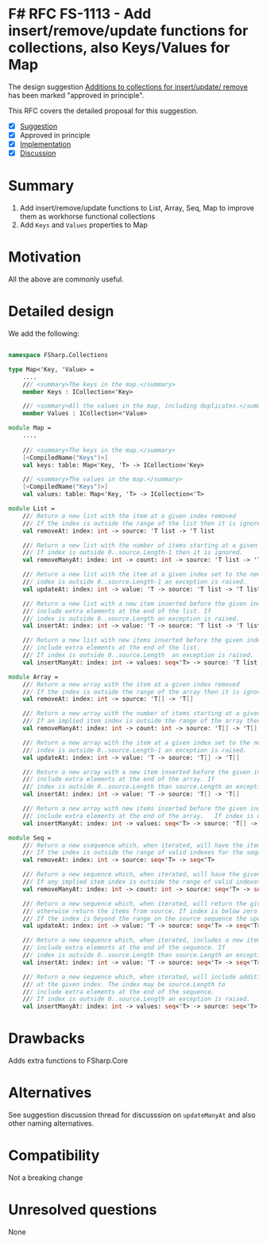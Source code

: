 # F# RFC FS-1113 - Add insert/remove/update functions for collections, also Keys/Values for Map

The design suggestion [Additions to collections for insert/update/ remove](https://github.com/fsharp/fslang-suggestions/issues/1047) has been marked "approved in principle".

This RFC covers the detailed proposal for this suggestion.

- [x] [Suggestion](https://github.com/fsharp/fslang-suggestions/issues/1047)
- [x] Approved in principle
- [x] [Implementation](https://github.com/dotnet/fsharp/pull/11888)
- [x] [Discussion](https://github.com/fsharp/fslang-suggestions/issues/1047)

# Summary

1. Add insert/remove/update functions to List, Array, Seq, Map to improve them as workhorse functional collections
2. Add `Keys` and `Values` properties to Map

# Motivation

All the above are commonly useful.

# Detailed design

We add the following:

```fsharp

namespace FSharp.Collections

type Map<'Key, 'Value> =
    ....
    /// <summary>The keys in the map.</summary>
    member Keys : ICollection<'Key>

    /// <summary>All the values in the map, including duplicates.</summary>
    member Values : ICollection<'Value>

module Map =
    ....
    
    /// <summary>The keys in the map.</summary>
    [<CompiledName("Keys")>]
    val keys: table: Map<'Key, 'T> -> ICollection<'Key> 

    /// <summary>The values in the map.</summary>
    [<CompiledName("Keys")>]
    val values: table: Map<'Key, 'T> -> ICollection<'T> 

module List =
    /// Return a new list with the item at a given index removed
    /// If the index is outside the range of the list then it is ignored.
    val removeAt: index: int -> source: 'T list -> 'T list

    /// Return a new list with the number of items starting at a given index removed.
    /// If index is outside 0..source.Length-1 then it is ignored.
    val removeManyAt: index: int -> count: int -> source: 'T list -> 'T list

    /// Return a new list with the item at a given index set to the new value. If 
    /// index is outside 0..source.Length-1 an exception is raised.
    val updateAt: index: int -> value: 'T -> source: 'T list -> 'T list

    /// Return a new list with a new item inserted before the given index.The index may be source.Length to
    /// include extra elements at the end of the list. If 
    /// index is outside 0..source.Length an exception is raised.
    val insertAt: index: int -> value: 'T -> source: 'T list -> 'T list

    /// Return a new list with new items inserted before the given index. The index may be source.Length to
    /// include extra elements at the end of the list. 
    /// If index is outside 0..source.Length  an exception is raised.
    val insertManyAt: index: int -> values: seq<'T> -> source: 'T list -> 'T list

module Array =
    /// Return a new array with the item at a given index removed
    /// If the index is outside the range of the array then it is ignored.
    val removeAt: index: int -> source: 'T[] -> 'T[]

    /// Return a new array with the number of items starting at a given index removed.
    /// If an implied item index is outside the range of the array then it is ignored.
    val removeManyAt: index: int -> count: int -> source: 'T[] -> 'T[]

    /// Return a new array with the item at a given index set to the new value. If 
    /// index is outside 0..source.Length-1 an exception is raised.
    val updateAt: index: int -> value: 'T -> source: 'T[] -> 'T[]

    /// Return a new array with a new item inserted before the given index. The index may be source.Length to
    /// include extra elements at the end of the array. If 
    /// index is outside 0..source.Length than source.Length an exception is raised.
    val insertAt: index: int -> value: 'T -> source: 'T[] -> 'T[]

    /// Return a new array with new items inserted before the given index. The index may be source.Length to
    /// include extra elements at the end of the array.   If index is outside 0..source.Length an exception is raised.
    val insertManyAt: index: int -> values: seq<'T> -> source: 'T[] -> 'T[]

module Seq =
    /// Return a new ssequence which, when iterated, will have the item at a given index removed
    /// If the index is outside the range of valid indexes for the sequence then it is ignored.
    val removeAt: index: int -> source: seq<'T> -> seq<'T>

    /// Return a new sequence which, when iterated, will have the given count of items starting at a given index removed.
    /// If any implied item index is outside the range of valid indexes for the sequence then it is ignored.
    val removeManyAt: index: int -> count: int -> source: seq<'T> -> seq<'T>

    /// Return a new sequence which, when iterated, will return the given item for the given index, and
    /// otherwise return the items from source. If index is below zero an exception is raised immediately.
    /// If the index is beyond the range on the source sequence the update is ignored.
    val updateAt: index: int -> value: 'T -> source: seq<'T> -> seq<'T>

    /// Return a new sequence which, when iterated, includes a new item inserted before the given index. The index may be source.Length to
    /// include extra elements at the end of the sequence. If 
    /// index is outside 0..source.Length than source.Length an exception is raised.
    val insertAt: index: int -> value: 'T -> source: seq<'T> -> seq<'T>

    /// Return a new sequence which, when iterated, will include additional items given by values, starting
    /// at the given index. The index may be source.Length to
    /// include extra elements at the end of the sequence. 
    /// If index is outside 0..source.Length an exception is raised.
    val insertManyAt: index: int -> values: seq<'T> -> source: seq<'T> -> seq<'T>
```

# Drawbacks

Adds extra functions to FSharp.Core

# Alternatives

See suggestion discussion  thread for discusssion on `updateManyAt` and also other naming alternatives.

# Compatibility

Not a breaking change

# Unresolved questions

None

